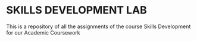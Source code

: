 # SKILLS DEVELOPMENT LAB

This is a repository of all the assignments of the course Skills Development for our Academic Coursework
